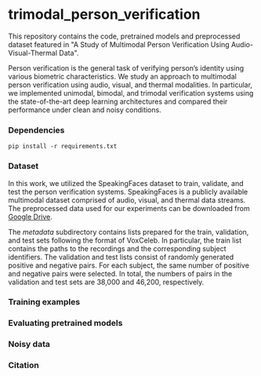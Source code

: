 # trimodal_person_verification
This repository contains the code, pretrained models and preprocessed dataset featured in "A Study of Multimodal Person Verification Using Audio-Visual-Thermal Data".

Person verification is the general task of verifying person’s identity  using  various  biometric  characteristics. We study an approach to multimodal person verification using audio, visual, and thermal modalities. In particular, we implemented unimodal, bimodal, and trimodal verification systems using the state-of-the-art deep learning architectures and compared their performance under clean and noisy conditions.
### Dependencies
```
pip install -r requirements.txt
```
### Dataset
In this work, we utilized the SpeakingFaces dataset to train, validate, and test the person verification systems. SpeakingFaces is a publicly available multimodal dataset comprised of audio, visual, and thermal data streams. The preprocessed data used for our experiments can be downloaded from [Google Drive](https://drive.google.com/drive/folders/1AcK6ETnmZzNXHi5qGugRKXz-wnebDX0-?usp=sharing). 

The *metadata* subdirectory contains lists prepared for the train, validation, and test sets following the format of VoxCeleb. In particular, the train list contains the paths to the recordings and the corresponding subject identifiers. The validation and test lists consist of randomly generated positive and negative pairs. For each subject, the same number of positive and negative pairs were selected. In total, the numbers of pairs in the validation and test sets are 38,000 and 46,200, respectively.
### Training examples

### Evaluating pretrained models

### Noisy data

### Citation


